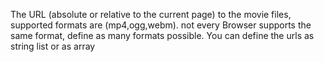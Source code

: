 The URL (absolute or relative to the current page) to the movie files, supported formats are (mp4,ogg,webm). not every Browser supports the same format, define as many formats possible. You can define the urls as string list or as array
